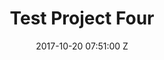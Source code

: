 ---
title: Test Project Four
date: 2017-10-20 07:51:00 Z
position: 3
categories:
- work
- photography
- personal
tags:
- photography
---